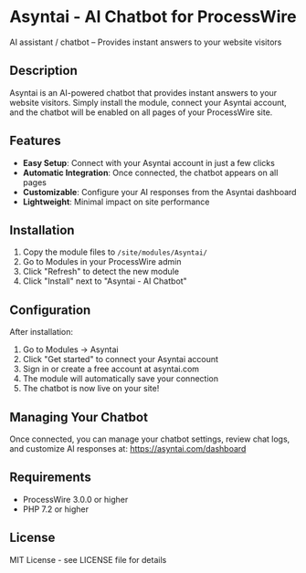 # Asyntai - AI Chatbot for ProcessWire

AI assistant / chatbot – Provides instant answers to your website visitors

## Description

Asyntai is an AI-powered chatbot that provides instant answers to your website visitors. Simply install the module, connect your Asyntai account, and the chatbot will be enabled on all pages of your ProcessWire site.

## Features

- **Easy Setup**: Connect with your Asyntai account in just a few clicks
- **Automatic Integration**: Once connected, the chatbot appears on all pages
- **Customizable**: Configure your AI responses from the Asyntai dashboard
- **Lightweight**: Minimal impact on site performance

## Installation

1. Copy the module files to `/site/modules/Asyntai/`
2. Go to Modules in your ProcessWire admin
3. Click "Refresh" to detect the new module
4. Click "Install" next to "Asyntai - AI Chatbot"

## Configuration

After installation:

1. Go to Modules → Asyntai 
2. Click "Get started" to connect your Asyntai account
3. Sign in or create a free account at asyntai.com
4. The module will automatically save your connection
5. The chatbot is now live on your site!

## Managing Your Chatbot

Once connected, you can manage your chatbot settings, review chat logs, and customize AI responses at:
https://asyntai.com/dashboard

## Requirements

- ProcessWire 3.0.0 or higher
- PHP 7.2 or higher

## License

MIT License - see LICENSE file for details



